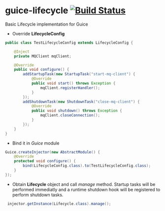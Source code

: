 guice-lifecycle [![Build Status](https://travis-ci.org/arteam/guice-lifecycle.png?branch=master)](https://travis-ci.org/arteam/guice-lifecycle)
===============
Basic Lifecycle implementation for Guice

* Override **LifecycleConfig**
```java
public class TestLifecycleConfig extends LifecycleConfig {

    @Inject
    private MQClient mqClient;

    @Override
    public void configure() {
        addStartupTask(new StartupTask("start-mq-client") {
            @Override
            public void start() throws Exception {
                mqClient.registerHandler();
            }
        });
        addShutdownTask(new ShutdownTask("close-mq-client") {
            @Override
            public void shutdown() throws Exception {
                mqClient.closeConnection();
            }
        });
    }
}
```

* Bind it in *Guice* module
```java
Guice.createInjector(new AbstractModule() {
    @Override
    protected void configure() {
        bind(LifecycleConfig.class).to(TestLifecycleConfig.class);
    }
});
```  

* Obtain **Lifecycle** object and call *manage* method. Startup tasks will be performed immediatly and a runtime shutdown hook will be registered to perform shutdown tasks.
```java
 injector.getInstance(Lifecycle.class).manage();
```

